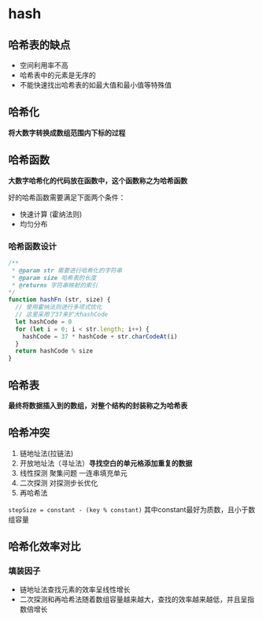 # hash

## 哈希表的缺点

* 空间利用率不高
* 哈希表中的元素是无序的
* 不能快速找出哈希表的如最大值和最小值等特殊值

## 哈希化

**将大数字转换成数组范围内下标的过程**

## 哈希函数

**大数字哈希化的代码放在函数中，这个函数称之为哈希函数**

好的哈希函数需要满足下面两个条件：

* 快速计算 \(霍纳法则\)
* 均匀分布

### 哈希函数设计

```javascript
/**
 * @param str 需要进行哈希化的字符串
 * @param size 哈希表的长度
 * @returns 字符串映射的索引
*/
function hashFn (str, size) {
  // 使用霍纳法则进行多项式优化
  // 这里采用了37来扩大hashCode
  let hashCode = 0
  for (let i = 0; i < str.length; i++) {
    hashCode = 37 * hashCode + str.charCodeAt(i) 
  }
  return hashCode % size
}
```

## 哈希表

**最终将数据插入到的数组，对整个结构的封装称之为哈希表**

## 哈希冲突

1. 链地址法\(拉链法\)
2. 开放地址法（寻址法）**寻找空白的单元格添加重复的数据**
3. 线性探测 聚集问题 一连串填充单元
4. 二次探测 对探测步长优化
5. 再哈希法

`stepSize = constant - (key % constant)` 其中constant最好为质数，且小于数组容量

## 哈希化效率对比

### 填装因子

* 链地址法查找元素的效率呈线性增长
* 二次探测和再哈希法随着数组容量越来越大，查找的效率越来越低，并且呈指数倍增长

